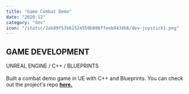 ```yaml
---
title: "Game Combat Demo"
date: "2020-12"
category: "dev"
icon: "/static/2ab89f53b61524550b086ffeeb9434b6/dev-joystick1.png"
---
```


## GAME DEVELOPMENT

UNREAL ENGINE / C++ / BLUEPRINTS
<br><br>
Built a combat demo game in UE with C++ and Blueprints. You can check out the project's repo **[here.]()**